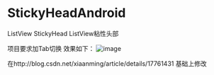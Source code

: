 # StickyHeadAndroid
ListView StickyHead
ListView粘性头部

项目要求加Tab切换
效果如下：
![image](https://github.com/cuishiying/StickyHeadAndroid.git/1.png)

在http://blog.csdn.net/xiaanming/article/details/17761431  基础上修改
